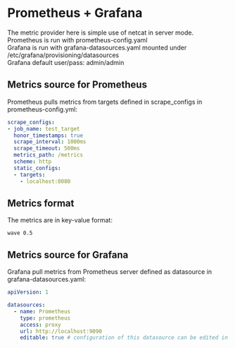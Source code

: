 # Prometheus + Grafana

The metric provider here is simple use of netcat in server mode.  
Prometheus is run with prometheus-config.yaml  
Grafana is run with grafana-datasources.yaml mounted under /etc/grafana/provisioning/datasources  
Grafana default user/pass: admin/admin  

## Metrics source for Prometheus

Prometheus pulls metrics from targets defined in scrape_configs in prometheus-config.yml:
```yaml
scrape_configs:
- job_name: test_target
  honor_timestamps: true
  scrape_interval: 1000ms
  scrape_timeout: 500ms
  metrics_path: /metrics
  scheme: http
  static_configs:
  - targets:
    - localhost:8080
```

## Metrics format

The metrics are in key-value format:  
```
wave 0.5
```

## Metrics source for Grafana

Grafana pull metrics from Prometheus server defined as datasource in grafana-datasources.yaml:
```yaml
apiVersion: 1

datasources:
  - name: Prometheus
    type: prometheus
    access: proxy
    url: http://localhost:9090
    editable: true # configuration of this datasource can be edited in dashboard
```
